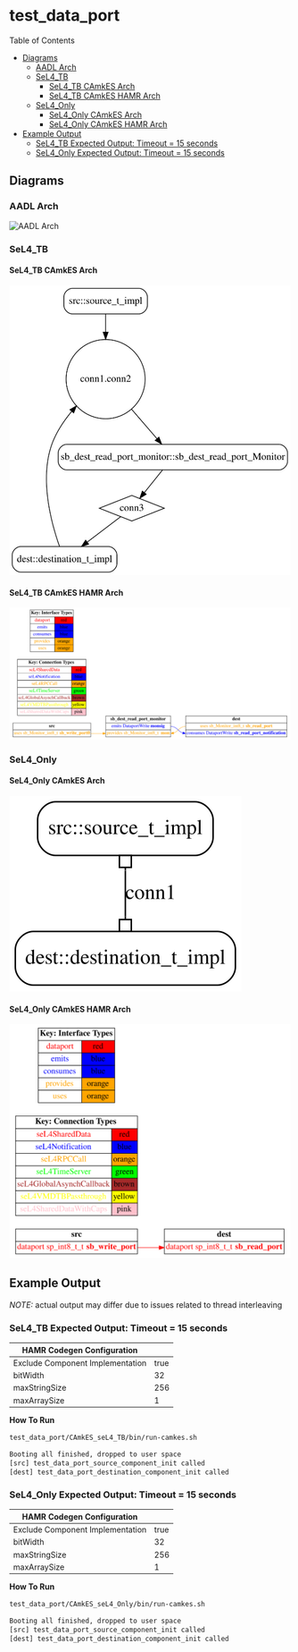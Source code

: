 # test_data_port

 Table of Contents
  * [Diagrams](#diagrams)
    * [AADL Arch](#aadl-arch)
    * [SeL4_TB](#sel4_tb)
      * [SeL4_TB CAmkES Arch](#sel4_tb-camkes-arch)
      * [SeL4_TB CAmkES HAMR Arch](#sel4_tb-camkes-hamr-arch)
    * [SeL4_Only](#sel4_only)
      * [SeL4_Only CAmkES Arch](#sel4_only-camkes-arch)
      * [SeL4_Only CAmkES HAMR Arch](#sel4_only-camkes-hamr-arch)
  * [Example Output](#example-output)
    * [SeL4_TB Expected Output: Timeout = 15 seconds](#sel4_tb-expected-output:-timeout-=-15-seconds)
    * [SeL4_Only Expected Output: Timeout = 15 seconds](#sel4_only-expected-output:-timeout-=-15-seconds)

## Diagrams
### AADL Arch
![AADL Arch](diagrams/aadl-arch.png)

### SeL4_TB
#### SeL4_TB CAmkES Arch
![SeL4_TB CAmkES Arch](diagrams/CAmkES-arch-SeL4_TB.svg)

#### SeL4_TB CAmkES HAMR Arch
![SeL4_TB CAmkES HAMR Arch](diagrams/CAmkES-HAMR-arch-SeL4_TB.svg)

### SeL4_Only
#### SeL4_Only CAmkES Arch
![SeL4_Only CAmkES Arch](diagrams/CAmkES-arch-SeL4_Only.svg)

#### SeL4_Only CAmkES HAMR Arch
![SeL4_Only CAmkES HAMR Arch](diagrams/CAmkES-HAMR-arch-SeL4_Only.svg)

## Example Output
*NOTE:* actual output may differ due to issues related to thread interleaving
### SeL4_TB Expected Output: Timeout = 15 seconds

  |HAMR Codegen Configuration| |
  |--|--|
  |Exclude Component Implementation | true |
  |bitWidth | 32 |
  |maxStringSize | 256 |
  |maxArraySize | 1 |


  **How To Run**
  ```
  test_data_port/CAmkES_seL4_TB/bin/run-camkes.sh
  ```

  ```
  Booting all finished, dropped to user space
  [src] test_data_port_source_component_init called
  [dest] test_data_port_destination_component_init called

  ```

### SeL4_Only Expected Output: Timeout = 15 seconds

  |HAMR Codegen Configuration| |
  |--|--|
  |Exclude Component Implementation | true |
  |bitWidth | 32 |
  |maxStringSize | 256 |
  |maxArraySize | 1 |


  **How To Run**
  ```
  test_data_port/CAmkES_seL4_Only/bin/run-camkes.sh
  ```

  ```
  Booting all finished, dropped to user space
  [src] test_data_port_source_component_init called
  [dest] test_data_port_destination_component_init called

  ```